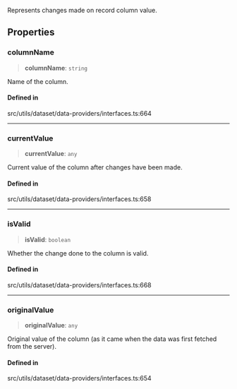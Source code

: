 Represents changes made on record column value.

## Properties

### columnName

> **columnName**: `string`

Name of the column.

#### Defined in

src/utils/dataset/data-providers/interfaces.ts:664

***

### currentValue

> **currentValue**: `any`

Current value of the column after changes have been made.

#### Defined in

src/utils/dataset/data-providers/interfaces.ts:658

***

### isValid

> **isValid**: `boolean`

Whether the change done to the column is valid.

#### Defined in

src/utils/dataset/data-providers/interfaces.ts:668

***

### originalValue

> **originalValue**: `any`

Original value of the column (as it came when the data was first fetched from the server).

#### Defined in

src/utils/dataset/data-providers/interfaces.ts:654
